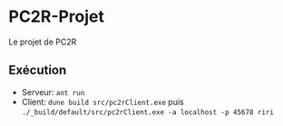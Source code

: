 # PC2R-Projet
Le projet de PC2R

## Exécution
* Serveur: `ant run`
* Client: `dune build src/pc2rClient.exe` puis `./_build/default/src/pc2rClient.exe -a localhost -p 45678 riri`

